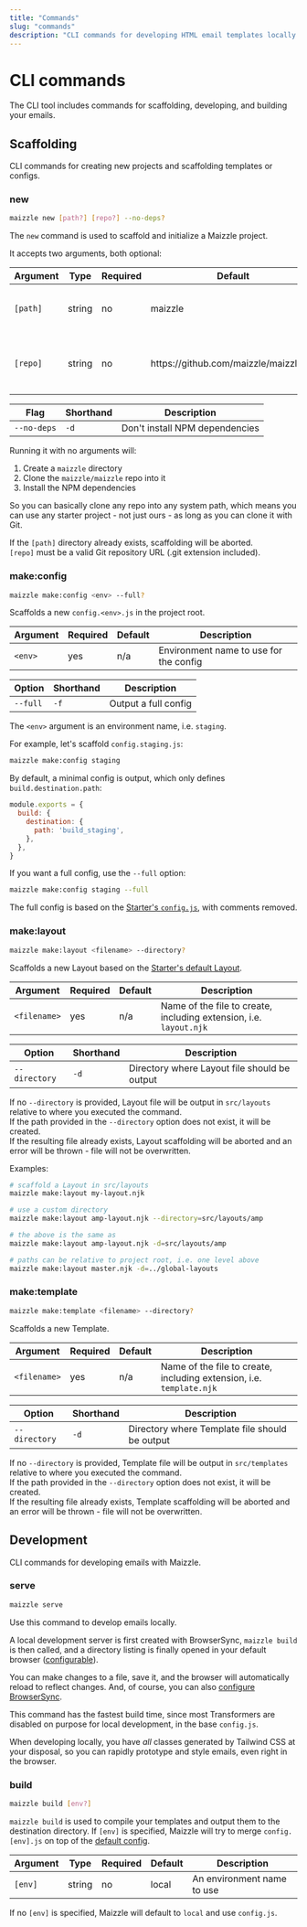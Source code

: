 ```yaml
---
title: "Commands"
slug: "commands"
description: "CLI commands for developing HTML email templates locally and building them for production"
---
```


# CLI commands

The CLI tool includes commands for scaffolding, developing, and building your emails.

## Scaffolding

CLI commands for creating new projects and scaffolding templates or configs.

### new

```sh
maizzle new [path?] [repo?] --no-deps?
```

The `new` command is used to scaffold and initialize a Maizzle project. 

It accepts two arguments, both optional:

| Argument | Type | Required | Default | Description
| --- | --- | --- | --- | --- |
| `[path]` | string | no |  maizzle | Directory name to create project in
| `[repo]` | string | no |  <div class="w-32 break-words"><span>https:&zwnj;//github.com/maizzle/maizzle.git</span></div> | Git repository URL for a starter project

| Flag | Shorthand | Description
| --- | --- | --- |
| `--no-deps` | `-d` | Don't install NPM dependencies

Running it with no arguments will:

1. Create a `maizzle` directory
2. Clone the `maizzle/maizzle` repo into it
3. Install the NPM dependencies

So you can basically clone any repo into any system path, which means you can use any starter project - not just ours - as long as you can clone it with Git.

<div class="bg-gray-100 border-l-4 border-gradient-b-ocean-light p-4 mb-4 text-md" role="alert">
  <div class="text-gray-600">If the <code class="shiki-inline">[path]</code> directory already exists, scaffolding will be aborted.</div>
</div>

<div class="bg-gray-100 border-l-4 border-gradient-b-orange-dark p-4 mb-4 text-md" role="alert">
  <div class="text-gray-600"><code class="shiki-inline">[repo]</code> must be a valid Git repository URL (.git extension included).</div>
</div>

### make:config

```sh
maizzle make:config <env> --full?
```

Scaffolds a new `config.<env>.js` in the project root.

| Argument | Required | Default | Description
| --- | --- | --- | --- |
| `<env>` | yes |  n/a | Environment name to use for the config

| Option | Shorthand | Description
| --- | --- | --- |
| `--full` | `-f` |  Output a full config

The `<env>` argument is an environment name, i.e. `staging`.

For example, let's scaffold `config.staging.js`:

```sh
maizzle make:config staging
```

By default, a minimal config is output, which only defines `build.destination.path`:

```js
module.exports = {
  build: {
    destination: {
      path: 'build_staging',
    },
  },
}
```

If you want a full config, use the `--full` option:

```sh
maizzle make:config staging --full
```

The full config is based on the [Starter's `config.js`](https://github.com/maizzle/maizzle/blob/master/config.js), with comments removed.

### make:layout

```sh
maizzle make:layout <filename> --directory?
```

Scaffolds a new Layout based on the [Starter's default Layout](https://github.com/maizzle/maizzle/blob/master/src/layouts/default.njk). 

| Argument | Required | Default | Description
| --- | --- | --- | --- |
| `<filename>` | yes |  n/a | Name of the file to create, including extension, i.e. `layout.njk`

| Option | Shorthand | Description
| --- | --- | --- |
| `--directory` | `-d` |  Directory where Layout file should be output

<div class="bg-gray-100 border-l-4 border-gradient-b-ocean-light p-4 mb-4 text-md" role="alert">
  <div class="text-gray-600">If no <code class="shiki-inline">--directory</code> is provided, Layout file will be output in <code class="shiki-inline">src/layouts</code> relative to where you executed the command.</div>
</div>

<div class="bg-gray-100 border-l-4 border-gradient-b-ocean-light p-4 mb-4 text-md" role="alert">
  <div class="text-gray-600">If the path provided in the <code class="shiki-inline">--directory</code> option does not exist, it will be created.</div>
</div>

<div class="bg-gray-100 border-l-4 border-gradient-b-orange-dark p-4 mb-4 text-md" role="alert">
  <div class="text-gray-600">If the resulting file already exists, Layout scaffolding will be aborted and an error will be thrown - file will not be overwritten.</div>
</div>

Examples:

```sh
# scaffold a Layout in src/layouts
maizzle make:layout my-layout.njk

# use a custom directory
maizzle make:layout amp-layout.njk --directory=src/layouts/amp

# the above is the same as
maizzle make:layout amp-layout.njk -d=src/layouts/amp

# paths can be relative to project root, i.e. one level above
maizzle make:layout master.njk -d=../global-layouts
```

### make:template

```sh
maizzle make:template <filename> --directory?
```

Scaffolds a new Template.

| Argument | Required | Default | Description
| --- | --- | --- | --- |
| `<filename>` | yes |  n/a | Name of the file to create, including extension, i.e. `template.njk`

| Option | Shorthand | Description
| --- | --- | --- |
| `--directory` | `-d` |  Directory where Template file should be output

<div class="bg-gray-100 border-l-4 border-gradient-b-ocean-light p-4 mb-4 text-md" role="alert">
  <div class="text-gray-600">If no <code class="shiki-inline">--directory</code> is provided, Template file will be output in <code class="shiki-inline">src/templates</code> relative to where you executed the command.</div>
</div>

<div class="bg-gray-100 border-l-4 border-gradient-b-ocean-light p-4 mb-4 text-md" role="alert">
  <div class="text-gray-600">If the path provided in the <code class="shiki-inline">--directory</code> option does not exist, it will be created.</div>
</div>

<div class="bg-gray-100 border-l-4 border-gradient-b-orange-dark p-4 mb-4 text-md" role="alert">
  <div class="text-gray-600">If the resulting file already exists, Template scaffolding will be aborted and an error will be thrown - file will not be overwritten.</div>
</div>

## Development

CLI commands for developing emails with Maizzle.

### serve

```sh
maizzle serve
```

Use this command to develop emails locally.

A local development server is first created with BrowserSync, `maizzle build` is then called, and a directory listing is finally opened in your default browser ([configurable](/docs/browsersync/#open)). 

You can make changes to a file, save it, and the browser will automatically reload to reflect changes. And, of course, you can also [configure BrowserSync](/docs/browsersync/).

This command has the fastest build time, since most Transformers are disabled on purpose for local development, in the base `config.js`.

When developing locally, you have _all_ classes generated by Tailwind CSS at your disposal, so you can rapidly prototype and style emails, even right in the browser.

### build

```sh
maizzle build [env?]
```

`maizzle build` is used to compile your templates and output them to the destination directory. If `[env]` is specified, Maizzle will try to merge `config.[env].js` on top of the [default config](/docs/configuration/).

| Argument | Type | Required | Default | Description
| --- | --- | --- | --- | --- |
| `[env]` | string | no |  local | An environment name to use

<div class="bg-gray-100 border-l-4 border-gradient-b-ocean-light p-4 mb-4 text-md" role="alert">
  <div class="text-gray-600">If no <code class="shiki-inline">[env]</code> is specified, Maizzle will default to <code class="shiki-inline">local</code> and use <code class="shiki-inline">config.js</code>.</div>
</div>
